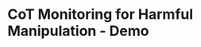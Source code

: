 # CoT Monitoring for Harmful Manipulation - Demo 

<!-- A Gradio-based AI chatbot application that uses the Together AI API with the DeepSeek-R1-0528 model.

## Features

- **💬 Chat Tab**: Interactive chatbot interface for conversations with the AI
- **🔎 Inspect Tab**: Text analysis tool (currently displays input text)

## Setup

1. Make sure you have your Together AI API key in the `.env` file:
   ```
   TOGETHER_API_KEY=your_api_key_here
   ```

2. Install dependencies:
   ```bash
   pip install -r requirements.txt
   ```

3. Run the application:
   ```bash
   python app.py
   ```

4. Open your browser and go to `http://localhost:7860`

## Usage

### Chat Tab
- Type your message in the text box and press Enter or click "Send"
- The AI will respond using the DeepSeek-R1-0528 model
- Use the "Clear" button to reset the conversation

### Inspect Tab
- Paste any text into the text box
- Click "Inspect" to analyze the text
- The result will be displayed in the output box

## Model Information

This app uses the `deepseek-ai/DeepSeek-R1-0528` model via the Together AI API, which provides advanced reasoning capabilities for various tasks. -->
